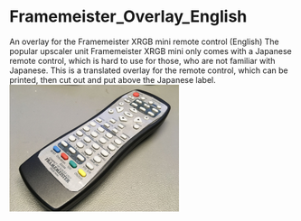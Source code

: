# Framemeister_Overlay_English
An overlay for the Framemeister XRGB mini remote control (English)
The popular upscaler unit Framemeister XRGB mini only comes with a Japanese remote control, which is hard to use for those, who are not familiar with Japanese.
This is a translated overlay for the remote control, which can be printed, then cut out and put above the Japanese label.
<img src="https://github.com/svenpetersen1965/Framemeister_Overlay_English/blob/master/pictures/1847_-_RC_with_overlay.JPG" width="300" alt="Remote with overlay">
